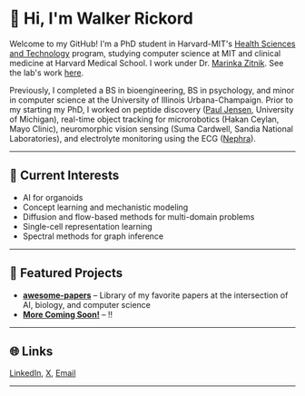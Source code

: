 # 👋 Hi, I'm Walker Rickord

Welcome to my GitHub! I'm a PhD student in Harvard-MIT's [Health Sciences and Technology](https://hst.mit.edu) program, studying computer science at MIT and clinical medicine at Harvard Medical School. I work under Dr. [Marinka Zitnik](https://zitniklab.hms.harvard.edu). See the lab's work [here](https://github.com/mims-harvard).

Previously, I completed a BS in bioengineering, BS in psychology, and minor in computer science at the University of Illinois Urbana-Champaign. Prior to my starting my PhD, I worked on peptide discovery ([Paul Jensen](http://jensenlab.net/people/), University of Michigan), real-time object tracking for microrobotics (Hakan Ceylan, Mayo Clinic), neuromorphic vision sensing (Suma Cardwell, Sandia National Laboratories), and electrolyte monitoring using the ECG ([Nephra](https://nephramed.wordpress.com)).

---

## 🔬 Current Interests
- AI for organoids
- Concept learning and mechanistic modeling
- Diffusion and flow-based methods for multi-domain problems
- Single-cell representation learning
- Spectral methods for graph inference

---

## 📂 Featured Projects

- **[awesome-papers](https://github.com/wrickord/awesome-papers)** – Library of my favorite papers at the intersection of AI, biology, and computer science
- **[More Coming Soon!]()** – !!

---

## 🌐 Links
[LinkedIn](https://www.linkedin.com/in/wrickord/), [X](https://x.com/wrickord), [Email](mailto:wrickord@mit.edu)

---
